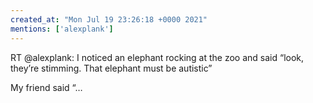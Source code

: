 ```yaml
---
created_at: "Mon Jul 19 23:26:18 +0000 2021"
mentions: ['alexplank']
---
```


RT @alexplank: I noticed an elephant rocking at the zoo and said “look, they’re stimming. That elephant must be autistic”

My friend said “…